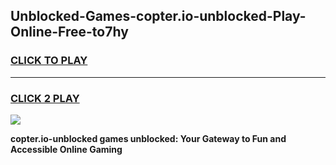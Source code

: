 
## Unblocked-Games-copter.io-unblocked-Play-Online-Free-to7hy
<h3>
<a href="https://premium76.site?title=copter.io-unblocked&ref=26A">CLICK TO PLAY</a></h3>
<hr>

<h3>
<a href="https://premium76.site?title=copter.io-unblocked&ref=26A">CLICK 2 PLAY</a>
  
</h3>

<a href="https://premium76.site?title=copter.io-unblocked&ref=26A"><img src="https://clearcache.store/games.png"></a>


**copter.io-unblocked games unblocked: Your Gateway to Fun and Accessible Online Gaming**
